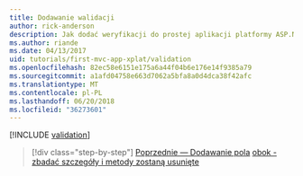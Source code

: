 ```yaml
---
title: Dodawanie walidacji
author: rick-anderson
description: Jak dodać weryfikacji do prostej aplikacji platformy ASP.NET Core.
ms.author: riande
ms.date: 04/13/2017
uid: tutorials/first-mvc-app-xplat/validation
ms.openlocfilehash: 82ec58e6151e175a6a44f04b6e176e14f9385a79
ms.sourcegitcommit: a1afd04758e663d7062a5bfa8a0d4dca38f42afc
ms.translationtype: MT
ms.contentlocale: pl-PL
ms.lasthandoff: 06/20/2018
ms.locfileid: "36273601"
---
```

[!INCLUDE [validation](../../includes/mvc-intro/validation.md)]

> [!div class="step-by-step"]
> [Poprzednie — Dodawanie pola](new-field.md)
> [obok - zbadać szczegóły i metody zostaną usunięte](xref:tutorials/first-mvc-app/details)  


